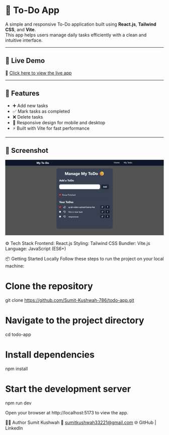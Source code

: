# 📝 To-Do App

A simple and responsive To-Do application built using **React.js**, **Tailwind CSS**, and **Vite**.  
This app helps users manage daily tasks efficiently with a clean and intuitive interface.

---

## 🚀 Live Demo

🔗 [Click here to view the live app](https://todo-app-c2hl.onrender.com)

---

## 📌 Features

- ➕ Add new tasks
- ✅ Mark tasks as completed
- ❌ Delete tasks
- 📱 Responsive design for mobile and desktop
- ⚡ Built with Vite for fast performance

---

## 📸 Screenshot

![To-Do App Screenshot](./screenshots/screenshot.png)

⚙️ Tech Stack
Frontend: React.js
Styling: Tailwind CSS
Bundler: Vite.js
Language: JavaScript (ES6+)

📦 Getting Started Locally
Follow these steps to run the project on your local machine:

# Clone the repository

git clone https://github.com/Sumit-Kushwah-786/todo-app.git

# Navigate to the project directory

cd todo-app

# Install dependencies

npm install

# Start the development server

npm run dev

Open your browser at http://localhost:5173 to view the app.

🙋‍♂️ Author
Sumit Kushwah
📧 sumitkushwah33221@gmail.com
🌐 GitHub | LinkedIn
